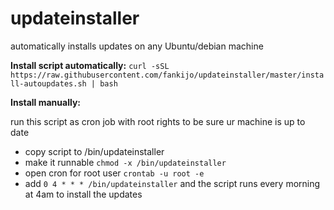 # updateinstaller
automatically installs updates on any Ubuntu/debian machine

**Install script automatically:**
`curl -sSL https://raw.githubusercontent.com/fankijo/updateinstaller/master/install-autoupdates.sh | bash`

**Install manually:**

run this script as cron job with root rights to be sure ur machine is up to date

- copy script to /bin/updateinstaller
- make it runnable `chmod -x /bin/updateinstaller`
- open cron for root user `crontab -u root -e`
- add `0 4 * * * /bin/updateinstaller` and the script runs every morning at 4am to install the updates
